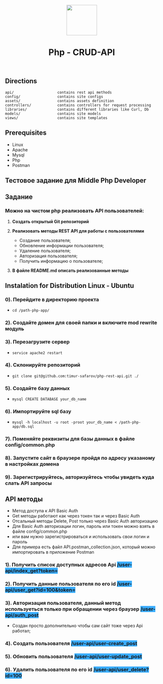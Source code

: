 
<p style="text-align: center;">
    <a href="https://www.php.net/" target="_blank">
        <img src="https://upload.wikimedia.org/wikipedia/commons/thumb/3/31/Webysther_20160423_-_Elephpant.svg/117px-Webysther_20160423_-_Elephpant.svg.png" height="100px">
    </a>
    <h1 style="text-align: center;">Php - CRUD-API</h1>
    <br>
</p>

Directions
----------

	api/                    contains rest api methods
	config/                 contains site configs
	assets/                 contains assets definition
	controllers/            contains controllers for request processing
    libraries/              contains different libraries like Curl, Db
    models/                 contains site models
    views/                  contains site templates

Prerequisites
-------------

* Linux
* Apache
* Mysql
* Php
* Postman


Тестовое задание для Middle Php Developer
-------------------------------------------

## Задание

### Можно на чистом php реализовать API пользователей:

1. **Создать открытый Git репозиторий**

2. **Реализовать методы REST API для работы с пользователями**

   - Создание пользователя;
   - Обновление информации пользователя;
   - Удаление пользователя;
   - Авторизация пользователя;
   - Получить информацию о пользователе;

3. **В файле README.md описать реализованные методы**

Instalation for Distribution Linux - Ubuntu
-------------------------------------------

### 0). Перейдите в директорию проекта
* ``` cd /path-php-app/ ```

### 2). Создайте домен для своей папки и включите mod rewrite модуль

### 3). Перезагрузите сервер
* ``` service apache2 restart ```

### 4). Склонируйте репозиторий
* ``` git clone git@github.com:timur-safarov/php-rest-api.git ./ ```

### 5). Создайте базу данных
* ``` mysql CREATE DATABASE your_db_name ```

### 6). Импортируйте sql базу
* ``` mysql -h localhost -u root -proot your_db_name < /path-php-app/db.sql ```

### 7). Поменяйте реквизиты для базы данных в файле config/common.php

### 8). Запустите сайт в браузере пройдя по адресу указаному в настройках домена

### 9). Зарегистрируйтесь, авторизуйтесь чтобы увидеть куда слать API запросы

API методы
-------------------------------------------

   - Метод доступа к API Basic Auth
   - Get методы работают как через токен так и через Basic Auth
   - Отсальный методы Delete, Post только через Basic Auth авторизацию
   - Для Basic Auth авторизации логин, пароль или токен можно взять в файле config/common.php
   - или вам нужно зарегистрироваться и использовать свои логин и пароль
   - Для примера есть файл API.postman_collection.json, который можно импортировать в приложение Postman

### 1). Получить список доступных адресов Api <b style="background-color: #39acff;">/user-api/index_get?token=</b>

### 2). Получить данные пользователя по его id <b style="background-color: #39acff;">/user-api/user_get?id=100&token=</b>

### 3). Авторизация пользователя, данный метод используеться только при обращении через браузер <b style="background-color: #39acff;">/user-api/auth_post</b>
   - Создан просто дополнительно чтобы сам сайт тоже через Api работал;

### 4). Создать пользователя <b style="background-color: #39acff;">/user-api/user-create_post</b>

### 5). Обновить пользователя <b style="background-color: #39acff;">/user-api/user-update_post</b>

### 6). Удалить пользователя по его id <b style="background-color: #39acff;">/user-api/user_delete?id=100</b>

